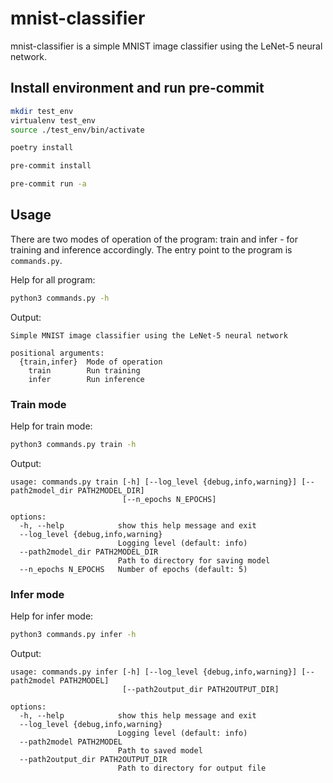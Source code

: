 # mnist-classifier

mnist-classifier is a simple MNIST image classifier using the LeNet-5 neural
network.

## Install environment and run pre-commit

```bash
mkdir test_env
virtualenv test_env
source ./test_env/bin/activate
```

```bash
poetry install

pre-commit install

pre-commit run -a
```

## Usage

There are two modes of operation of the program: train and infer - for training
and inference accordingly. The entry point to the program is `commands.py`.

Help for all program:

```bash
python3 commands.py -h
```

Output:

```
Simple MNIST image classifier using the LeNet-5 neural network

positional arguments:
  {train,infer}  Mode of operation
    train        Run training
    infer        Run inference
```

### Train mode

Help for train mode:

```bash
python3 commands.py train -h
```

Output:

```
usage: commands.py train [-h] [--log_level {debug,info,warning}] [--path2model_dir PATH2MODEL_DIR]
                         [--n_epochs N_EPOCHS]

options:
  -h, --help            show this help message and exit
  --log_level {debug,info,warning}
                        Logging level (default: info)
  --path2model_dir PATH2MODEL_DIR
                        Path to directory for saving model
  --n_epochs N_EPOCHS   Number of epochs (default: 5)
```

### Infer mode

Help for infer mode:

```bash
python3 commands.py infer -h
```

Output:

```
usage: commands.py infer [-h] [--log_level {debug,info,warning}] [--path2model PATH2MODEL]
                         [--path2output_dir PATH2OUTPUT_DIR]

options:
  -h, --help            show this help message and exit
  --log_level {debug,info,warning}
                        Logging level (default: info)
  --path2model PATH2MODEL
                        Path to saved model
  --path2output_dir PATH2OUTPUT_DIR
                        Path to directory for output file
```

